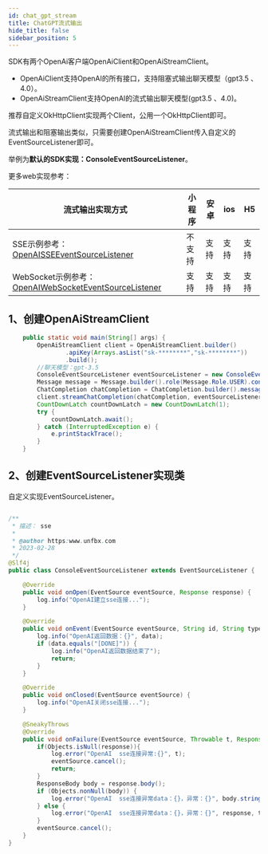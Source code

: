 ```yaml
---
id: chat_gpt_stream
title: ChatGPT流式输出
hide_title: false
sidebar_position: 5
---
```


SDK有两个OpenAi客户端OpenAiClient和OpenAiStreamClient。
- OpenAiClient支持OpenAI的所有接口，支持阻塞式输出聊天模型（gpt3.5 、4.0）。
- OpenAiStreamClient支持OpenAI的流式输出聊天模型(gpt3.5 、4.0)。

推荐自定义OkHttpClient实现两个Client，公用一个OkHttpClient即可。

流式输出和阻塞输出类似，只需要创建OpenAiStreamClient传入自定义的EventSourceListener即可。

举例为**默认的SDK实现：ConsoleEventSourceListener**。

更多web实现参考：

流式输出实现方式 | 小程序 | 安卓 | ios | H5 
---|---|---|---|---
SSE示例参考：[OpenAISSEEventSourceListener](https://github.com/Grt1228/chatgpt-steam-output/blob/main/src/main/java/com/unfbx/chatgptsteamoutput/listener/OpenAISSEEventSourceListener.java) | 不支持| 支持| 支持 | 支持
WebSocket示例参考：[OpenAIWebSocketEventSourceListener](https://github.com/Grt1228/chatgpt-steam-output/blob/main/src/main/java/com/unfbx/chatgptsteamoutput/listener/OpenAIWebSocketEventSourceListener.java) | 支持| 支持| 支持| 支持

## 1、创建OpenAiStreamClient
```java
	public static void main(String[] args) {
        OpenAiStreamClient client = OpenAiStreamClient.builder()
                .apiKey(Arrays.asList("sk-********","sk-********"))
                .build();
        //聊天模型：gpt-3.5
        ConsoleEventSourceListener eventSourceListener = new ConsoleEventSourceListener();
        Message message = Message.builder().role(Message.Role.USER).content("你好！").build();
        ChatCompletion chatCompletion = ChatCompletion.builder().messages(Arrays.asList(message)).build();
        client.streamChatCompletion(chatCompletion, eventSourceListener);
        CountDownLatch countDownLatch = new CountDownLatch(1);
        try {
            countDownLatch.await();
        } catch (InterruptedException e) {
            e.printStackTrace();
        }
    }
```

## 2、创建EventSourceListener实现类
自定义实现EventSourceListener。
```java

/**
 * 描述： sse
 *
 * @author https:www.unfbx.com
 * 2023-02-28
 */
@Slf4j
public class ConsoleEventSourceListener extends EventSourceListener {

    @Override
    public void onOpen(EventSource eventSource, Response response) {
        log.info("OpenAI建立sse连接...");
    }

    @Override
    public void onEvent(EventSource eventSource, String id, String type, String data) {
        log.info("OpenAI返回数据：{}", data);
        if (data.equals("[DONE]")) {
            log.info("OpenAI返回数据结束了");
            return;
        }
    }

    @Override
    public void onClosed(EventSource eventSource) {
        log.info("OpenAI关闭sse连接...");
    }

    @SneakyThrows
    @Override
    public void onFailure(EventSource eventSource, Throwable t, Response response) {
        if(Objects.isNull(response)){
            log.error("OpenAI  sse连接异常:{}", t);
            eventSource.cancel();
            return;
        }
        ResponseBody body = response.body();
        if (Objects.nonNull(body)) {
            log.error("OpenAI  sse连接异常data：{}，异常：{}", body.string(), t);
        } else {
            log.error("OpenAI  sse连接异常data：{}，异常：{}", response, t);
        }
        eventSource.cancel();
    }
}

```